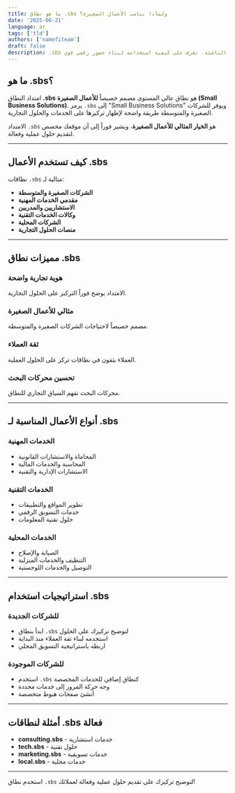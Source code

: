 ```yaml
---
title: ما هو نطاق .sbs ولماذا يناسب الأعمال الصغيرة؟
date: '2025-06-21'
language: ar
tags: ['tld']
authors: ['namefiteam']
draft: false
description: .sbs هو نطاق مصمم خصيصاً للأعمال الصغيرة والشركات الناشئة. تعرف على كيفية استخدامه لبناء حضور رقمي قوي.
---
```


## **ما هو .sbs؟**

امتداد النطاق **.sbs** هو نطاق عالي المستوى مصمم خصيصاً **للأعمال الصغيرة (Small Business Solutions)**. يرمز `.sbs` إلى "Small Business Solutions" ويوفر للشركات الصغيرة والمتوسطة طريقة واضحة لإظهار تركيزها على الخدمات والحلول التجارية.

الامتداد `.sbs` هو **الخيار المثالي للأعمال الصغيرة**، ويشير فوراً إلى أن موقعك مخصص لتقديم حلول عملية وفعالة.

---

## **كيف تستخدم الأعمال .sbs**

نطاقات `.sbs` مثالية لـ:

* **الشركات الصغيرة والمتوسطة**
* **مقدمي الخدمات المهنية**
* **الاستشاريين والمدربين**
* **وكالات الخدمات التقنية**
* **الشركات المحلية**
* **منصات الحلول التجارية**

---

## **مميزات نطاق .sbs**

### **هوية تجارية واضحة**
الامتداد يوضح فوراً التركيز على الحلول التجارية.

### **مثالي للأعمال الصغيرة**
مصمم خصيصاً لاحتياجات الشركات الصغيرة والمتوسطة.

### **ثقة العملاء**
العملاء يثقون في نطاقات تركز على الحلول العملية.

### **تحسين محركات البحث**
محركات البحث تفهم السياق التجاري للنطاق.

---

## **أنواع الأعمال المناسبة لـ .sbs**

### **الخدمات المهنية**
* المحاماة والاستشارات القانونية
* المحاسبة والخدمات المالية
* الاستشارات الإدارية والتقنية

### **الخدمات التقنية**
* تطوير المواقع والتطبيقات
* خدمات التسويق الرقمي
* حلول تقنية المعلومات

### **الخدمات المحلية**
* الصيانة والإصلاح
* التنظيف والخدمات المنزلية
* التوصيل والخدمات اللوجستية

---

## **استراتيجيات استخدام .sbs**

### **للشركات الجديدة**
* ابدأ بنطاق `.sbs` لتوضيح تركيزك على الحلول
* استخدمه لبناء ثقة العملاء منذ البداية
* اربطه باستراتيجية التسويق المحلي

### **للشركات الموجودة**
* استخدم `.sbs` كنطاق إضافي للخدمات المخصصة
* وجه حركة المرور إلى خدمات محددة
* أنشئ صفحات هبوط متخصصة

---

## **أمثلة لنطاقات .sbs فعالة**

* **consulting.sbs** - خدمات استشارية
* **tech.sbs** - حلول تقنية
* **marketing.sbs** - خدمات تسويقية
* **local.sbs** - خدمات محلية

---

استخدم نطاق `.sbs` لتوضيح تركيزك على تقديم حلول عملية وفعالة لعملائك!